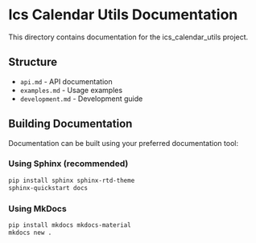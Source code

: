 # Ics Calendar Utils Documentation

This directory contains documentation for the ics_calendar_utils project.

## Structure

- `api.md` - API documentation
- `examples.md` - Usage examples
- `development.md` - Development guide

## Building Documentation

Documentation can be built using your preferred documentation tool:

### Using Sphinx (recommended)

```bash
pip install sphinx sphinx-rtd-theme
sphinx-quickstart docs
```

### Using MkDocs

```bash
pip install mkdocs mkdocs-material
mkdocs new .
```
